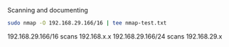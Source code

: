 Scanning and documenting

```bash
sudo nmap -O 192.168.29.166/16 | tee nmap-test.txt
```

192.168.29.166/16 scans 192.168.x.x
192.168.29.166/24 scans 192.168.29.x
